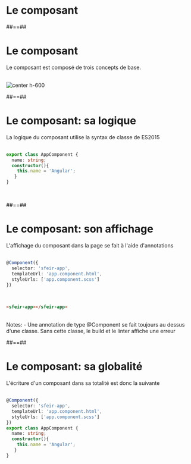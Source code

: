 <!-- .slide: class="transition-bg-grey-1 underline" -->
# Le composant

##==##

<!-- .slide -->
# Le composant
Le composant est composé de trois concepts de base.
<br><br>

![center h-600](assets/images/school/architecture/components.png)

##==##

<!-- .slide: class="with-code inconsolata" -->
# Le composant: sa logique
La logique du composant utilise la syntax de classe de ES2015
<br><br>

```typescript
export class AppComponent {
  name: string;
  constructor(){
    this.name = 'Angular';
   }
}
```
<!-- .element: class="big-code" -->
<br>

##==##

<!-- .slide: class="with-code inconsolata" -->
# Le composant: son affichage
L'affichage du composant dans la page se fait à l'aide d'annotations
<br><br>
```typescript
@Component({
  selector: 'sfeir-app',
  templateUrl: 'app.component.html',
  styleUrls: ['app.component.scss']
})
```
<!-- .element: class="big-code" -->
<br>

```html
<sfeir-app></sfeir-app>
```
<!-- .element: class="big-code" -->
<br>
Notes:
- Une annotation de type @Component se fait toujours au dessus d'une classe. Sans cette classe, le build et le linter affiche une erreur

##==##

<!-- .slide: class="with-code inconsolata" -->
# Le composant: sa globalité
L'écriture d'un composant dans sa totalité est donc la suivante
<br><br>

```typescript
@Component({
  selector: 'sfeir-app',
  templateUrl: 'app.component.html',
  styleUrls: ['app.component.scss']
})
export class AppComponent {
  name: string;
  constructor(){
    this.name = 'Angular';
   }
}
```
<!-- .element: class="big-code" -->
